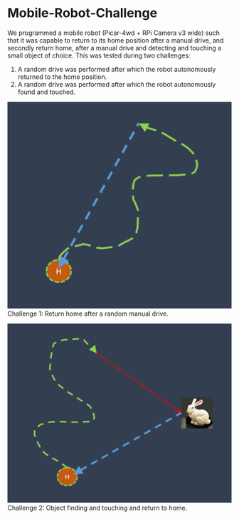 # Mobile-Robot-Challenge
We programmed a mobile robot (Picar-4wd + RPi Camera v3 wide) such that it was capable to return to its home position after a manual drive, and secondly return home, after a manual drive and detecting and touching a small object of choice. This was tested during two challenges:
1. A random drive was performed after which the robot autonomously returned to the home position.
2. A random drive was performed after which the robot autonomously found and touched.

![Challenge 1](challenge1.png)
Challenge 1: Return home after a random manual drive.

![Challenge 2](challenge2.png)
Challenge 2: Object finding and touching and return to home.
